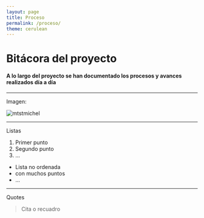 ```yaml
---
layout: page
title: Proceso
permalink: /proceso/
theme: cerulean
---
```


# Bitácora del proyecto

#### A lo largo del proyecto se han documentado los procesos y avances realizados día a día




---

Imagen:

![mtstmichel](/assets/mtstmichel.jpg)

---

Listas

   1. Primer punto
   2. Segundo punto
   3. ...


   * Lista no ordenada
   * con muchos puntos
   * ...

---

Quotes

   > Cita o recuadro


